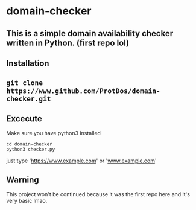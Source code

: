 # domain-checker
This is a simple domain availability checker written in Python. (first repo lol)
---
## Installation

`git clone https://www.github.com/ProtDos/domain-checker.git`
---
## Excecute
Make sure you have python3 installed
```
cd domain-checker
python3 checker.py
```

just type 'https://www.example.com' or 'www.example.com'

## Warning
This project won't be continued because it was the first repo here and it's very basic lmao.
